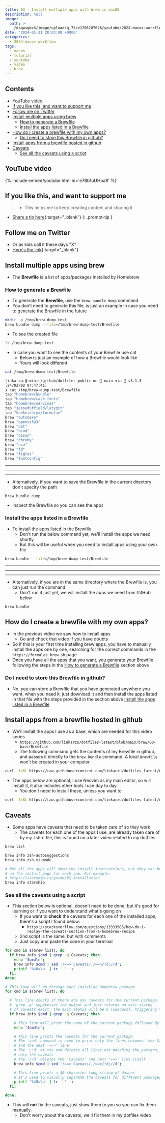 ```yaml
---
title: 03 - Install multiple apps with brew in macOS
description: null
image:
  path: >-
    /daqwsgmx6/image/upload/q_75/v1706207626/youtube/2024-macos-workflow/03-Install-mult-apps-brew.avif
date: '2024-01-21 20:03:00 +0000'
categories:
  - 2024-macos-workflow
tags:
  - macos
  - tutorial
  - youtube
  - video
  - brew
---
```

## Contents

<!-- toc -->

- [YouTube video](#youtube-video)
- [If you like this, and want to support me](#if-you-like-this-and-want-to-support-me)
- [Follow me on Twitter](#follow-me-on-twitter)
- [Install multiple apps using brew](#install-multiple-apps-using-brew)
  * [How to generate a Brewfile](#how-to-generate-a-brewfile)
  * [Install the apps listed in a Brewfile](#install-the-apps-listed-in-a-brewfile)
- [How do I create a brewfile with my own apps?](#how-do-i-create-a-brewfile-with-my-own-apps)
  * [Do I need to store this Brewfile in github?](#do-i-need-to-store-this-brewfile-in-github)
- [Install apps from a brewfile hosted in github](#install-apps-from-a-brewfile-hosted-in-github)
- [Caveats](#caveats)
  * [See all the caveats using a script](#see-all-the-caveats-using-a-script)

<!-- tocstop -->

## YouTube video

{% include embed/youtube.html id='e7Bb1uUHpa8' %}

## If you like this, and want to support me

<!-- markdownlint-disable -->
<!-- prettier-ignore-start -->
 
<!-- tip=green, info=blue, warning=yellow, danger=red -->
 
> - This helps me to keep creating content and sharing it
- [Share a tip here](https://ko-fi.com/linkarzu){:target="\_blank"}
{: .prompt-tip }
 
<!-- prettier-ignore-end -->
<!-- markdownlint-restore -->

## Follow me on Twitter

- Or as kids call it these days "X"
- [Here's the link](https://x.com/link_arzu){:target="\_blank"}

## Install multiple apps using brew

- The **Brewfile** is a list of apps/packages installed by Homebrew

### How to generate a Brewfile

- To generate the **Brewfile**, use the `brew bundle dump` command
- You don't need to generate this file, is just an example in case you need to
  generate the Brewfile in the future

```bash
mkdir -p /tmp/brew-dump-test
brew bundle dump --file=/tmp/brew-dump-test/Brewfile
```

- To see the created file

```bash
ls /tmp/brew-dump-test
```

- In case you want to see the contents of your Brewfile use cat
  - Below is just an example of how a Brewfile would look like
  - Yours will look different

```bash
cat /tmp/brew-dump-test/Brewfile
```

```bash
linkarzu.@.mini~/github/dotfiles-public on  main via 💎 v3.1.3
[24/02/02 07:47:41]
❯ cat /tmp/brew-dump-test/Brewfile
tap "homebrew/bundle"
tap "homebrew/cask-fonts"
tap "homebrew/services"
tap "jesseduffield/lazygit"
tap "koekeishiya/formulae"
brew "automake"
brew "openssl@3"
brew "bat"
brew "bind"
brew "bison"
brew "chruby"
brew "eza"
brew "fd"
brew "figlet"
brew "fontconfig"
```

---

---

---

- Alternatively, if you want to save the Brewfile in the current directory don't
  specify the path

```bash
brew bundle dump
```

- Inspect the Brewfile so you can see the apps

### Install the apps listed in a Brewfile

- To install the apps listed in the Brewfile
  - Don't run the below command yet, we'll install the apps we need shortly
  - But this will be useful when you need to install apps using your own file

```bash
brew bundle --file=/tmp/brew-dump-test/Brewfile
```

---

---

---

- Alternatively, if you are in the same directory where the Brewfile is, you can
  just run the command
  - Don't run it just yet, we will install the apps we need from GitHub below

```bash
brew bundle
```

## How do I create a brewfile with my own apps?

- In the previous video we saw how to install apps
  - Go and check that video if you have doubts
- So if this is your first time installing brew apps, you have to manually
  install the apps one by one, searching for the correct commands in the
  `https://formulae.brew.sh` page
- Once you have all the apps that you want, you generate your Brewfile following
  the steps in the [How to generate a Brewfile](#how-to-generate-a-brewfile)
  section above

### Do I need to store this Brewfile in github?

- No, you can store a Brewfile that you have generated anywhere you want, when
  you need it, just download it and then install the apps listed in that file
  with the steps provided in the section above
  [Install the apps listed in a Brewfile](#install-the-apps-listed-in-a-brewfile)

## Install apps from a brewfile hosted in github

- We'll install the apps I use as a base, which are needed for this video series
  - `https://github.com/linkarzu/dotfiles-latest/blob/main/brew/00-base/Brewfile`
  - The following command gets the contents of my Brewfile in github, and passes
    it directly to the `brew bundle` command. A local `Brewfile` won't be
    created in your computer

```bash
curl -fsSL https://raw.githubusercontent.com/linkarzu/dotfiles-latest/main/brew/00-base/Brewfile | brew bundle --file=-
```

- The apps below are optional, I use Neovim as my main editor, so will install
  it, it also includes other tools I use day to day
  - You don't need to install these, unless you want to

```bash
curl -fsSL https://raw.githubusercontent.com/linkarzu/dotfiles-latest/main/brew/10-essential/Brewfile | brew bundle --file=-
```

## Caveats

- Some apps have caveats that need to be taken care of so they work
  - The caveats for each one of the apps I use, are already taken care of by my
    zshrc file, this is found on a later video related to my dotfiles

```bash
brew list
```

```bash
brew info zsh-autosuggestions
brew info zsh-vi-mode

# Not all the apps will show the install insctructions, but they can be found
# on the install page for each app. For example:
# https://starship.rs/guide/#🚀-installation
brew info starship
```

### See all the caveats using a script

- This section below is optional, doesn't need to be done, but it's good for
  learning or if you want to understand what's going on
  - If you want to **check** the caveats for each one of the installed apps,
    there's a script I found below:
    - `https://stackoverflow.com/questions/13333585/how-do-i-replay-the-caveats-section-from-a-homebrew-recipe`
  - 2nd script is the same, but with comments
  - Just copy and paste the code in your terminal

```bash
for cmd in $(brew list); do
  if brew info $cmd | grep -q Caveats; then
    echo "$cmd\n";
    brew info $cmd | sed '/==> Caveats/,/==>/!d;//d';
    printf '%40s\n' | tr ' ' -;
  fi;
done;
```

```bash
# This loop will go through each installed Homebrew package
for cmd in $(brew list); do

  # This line checks if there are any caveats for the current package
  # 'grep -q' suppresses the output and just returns an exit status
  # If caveats exist, the exit status will be 0 (success), triggering the if block
  if brew info $cmd | grep -q Caveats; then

    # This line will print the name of the current package followed by a newline
    echo "$cmd\n";

    # This line prints the caveats for the current package
    # The 'sed' command is used to print only the lines between '==> Caveats'
    # and the next '==>' line
    # The '/!d' at the end deletes all lines not matching the pattern, leaving
    # only the caveats
    # The '//d' deletes the 'Caveats' and next '==>' line itself
    brew info $cmd | sed '/==> Caveats/,/==>/!d;//d';

    # This line prints a 40-character long string of dashes
    # It's used to visually separate the caveats for different packages
    printf '%40s\n' | tr ' ' -;
  fi;

done;
```

- This will **not** fix the caveats, just show them to you so you can fix them
  manually.
  - Don't worry about the caveats, we'll fix them in my dotfiles video

